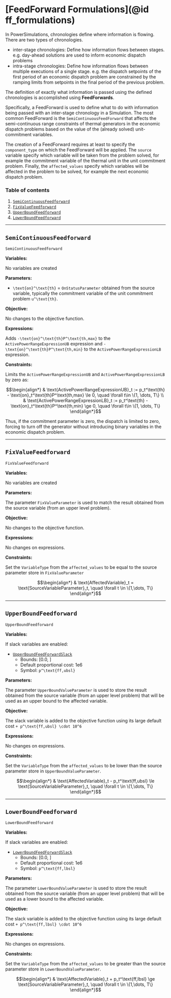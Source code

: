 # [FeedForward Formulations](@id ff_formulations)

In PowerSimulations, chronologies define where information is flowing. There are two types
of chronologies.

- inter-stage chronologies: Define how information flows between stages. e.g. day-ahead solutions are used to inform economic dispatch problems
- intra-stage chronologies: Define how information flows between multiple executions of a single stage. e.g. the dispatch setpoints of the first period of an economic dispatch problem are constrained by the ramping limits from setpoints in the final period of the previous problem.

The definition of exactly what information is passed using the defined chronologies is accomplished using **FeedForwards**.

Specifically, a FeedForward is used to define what to do with information being passed with an inter-stage chronology in a Simulation. The most common FeedForward is the `SemiContinuousFeedForward` that affects the semi-continuous range constraints of thermal generators in the economic dispatch problems based on the value of the (already solved) unit-commitment variables.

The creation of a FeedForward requires at least to specify the `component_type` on which the FeedForward will be applied. The `source` variable specify which variable will be taken from the problem solved, for example the commitment variable of the thermal unit in the unit commitment problem. Finally, the `affected_values` specify which variables will be affected in the problem to be solved, for example the next economic dispatch problem.

### Table of contents

1. [`SemiContinuousFeedforward`](#SemiContinuousFeedForward)
2. [`FixValueFeedforward`](#FixValueFeedforward)
3. [`UpperBoundFeedforward`](#UpperBoundFeedforward)
4. [`LowerBoundFeedforward`](#LowerBoundFeedforward)

---

## `SemiContinuousFeedforward`

```@docs
SemiContinuousFeedforward
```

**Variables:**

No variables are created

**Parameters:**

- ``\text{on}^\text{th}`` = `OnStatusParameter` obtained from the source variable, typically the commitment variable of the unit commitment problem ``u^\text{th}``.

**Objective:**

No changes to the objective function.

**Expressions:**

Adds ``-\text{on}^\text{th}P^\text{th,max}`` to the `ActivePowerRangeExpressionUB` expression and ``-\text{on}^\text{th}P^\text{th,min}`` to the `ActivePowerRangeExpressionLB` expression.

**Constraints:**

Limits the `ActivePowerRangeExpressionUB` and `ActivePowerRangeExpressionLB` by zero as:

```math
\begin{align*}
&  \text{ActivePowerRangeExpressionUB}_t := p_t^\text{th} - \text{on}_t^\text{th}P^\text{th,max} \le 0, \quad  \forall t\in \{1, \dots, T\}  \\
&  \text{ActivePowerRangeExpressionLB}_t := p_t^\text{th} - \text{on}_t^\text{th}P^\text{th,min} \ge 0, \quad  \forall t\in \{1, \dots, T\} 
\end{align*}
```

Thus, if the commitment parameter is zero, the dispatch is limited to zero, forcing to turn off the generator without introducing binary variables in the economic dispatch problem.

---

## `FixValueFeedforward`

```@docs
FixValueFeedforward
```

**Variables:**

No variables are created

**Parameters:**

The parameter `FixValueParameter` is used to match the result obtained from the source variable (from an upper level problem).

**Objective:**

No changes to the objective function.

**Expressions:**

No changes on expressions.

**Constraints:**

Set the `VariableType` from the `affected_values` to be equal to the source parameter store in `FixValueParameter`

```math
\begin{align*}
&  \text{AffectedVariable}_t = \text{SourceVariableParameter}_t, \quad \forall t \in \{1,\dots, T\}
\end{align*}
```

---

## `UpperBoundFeedforward`

```@docs
UpperBoundFeedforward
```

**Variables:**

If slack variables are enabled:
- [`UpperBoundFeedForwardSlack`](@ref)
    - Bounds: [0.0, ]
    - Default proportional cost: 1e6
    - Symbol: ``p^\text{ff,ubsl}``


**Parameters:**

The parameter `UpperBoundValueParameter` is used to store the result obtained from the source variable (from an upper level problem) that will be used as an upper bound to the affected variable.

**Objective:**

The slack variable is added to the objective function using its large default cost ``+ p^\text{ff,ubsl} \cdot 10^6``

**Expressions:**

No changes on expressions.

**Constraints:**

Set the `VariableType` from the `affected_values` to be lower than the source parameter store in `UpperBoundValueParameter`.

```math
\begin{align*}
&   \text{AffectedVariable}_t - p_t^\text{ff,ubsl} \le \text{SourceVariableParameter}_t, \quad \forall t \in \{1,\dots, T\}
\end{align*}
```

---

## `LowerBoundFeedforward`

```@docs
LowerBoundFeedforward
```

**Variables:**

If slack variables are enabled:
- [`LowerBoundFeedForwardSlack`](@ref)
    - Bounds: [0.0, ]
    - Default proportional cost: 1e6
    - Symbol: ``p^\text{ff,lbsl}``


**Parameters:**

The parameter `LowerBoundValueParameter` is used to store the result obtained from the source variable (from an upper level problem) that will be used as a lower bound to the affected variable.

**Objective:**

The slack variable is added to the objective function using its large default cost ``+ p^\text{ff,lbsl} \cdot 10^6``

**Expressions:**

No changes on expressions.

**Constraints:**

Set the `VariableType` from the `affected_values` to be greater than the source parameter store in `LowerBoundValueParameter`.

```math
\begin{align*}
&   \text{AffectedVariable}_t + p_t^\text{ff,lbsl} \ge \text{SourceVariableParameter}_t, \quad \forall t \in \{1,\dots, T\}
\end{align*}
```
